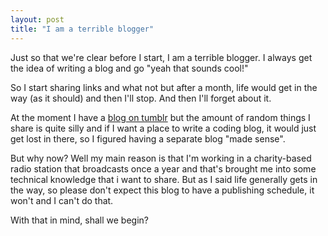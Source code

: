 ```yaml
---
layout: post
title: "I am a terrible blogger"
---
```


Just so that we're clear before I start, I am a terrible blogger. I always get the idea of writing a blog and go "yeah that sounds cool!"

So I start sharing links and what not but after a month, life would get in the way (as it should) and then I'll stop. And then I'll forget about it.

At the moment I have a [blog on tumblr](http://blog.omara.li/) but the amount of random things I share is quite silly and if I want a place to write a coding blog, it would just get lost in there, so I figured having a separate blog "made sense".

But why now? Well my main reason is that I'm working in a charity-based radio station that broadcasts once a year and that's brought me into some technical knowledge that i want to share. But as I said life generally gets in the way, so please don't expect this blog to have a publishing schedule, it won't and I can't do that.

With that in mind, shall we begin?
